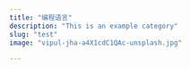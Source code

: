 ```yaml
---
title: "编程语言"
description: "This is an example category"
slug: "test"
image: "vipul-jha-a4X1cdC1QAc-unsplash.jpg"

---
```


